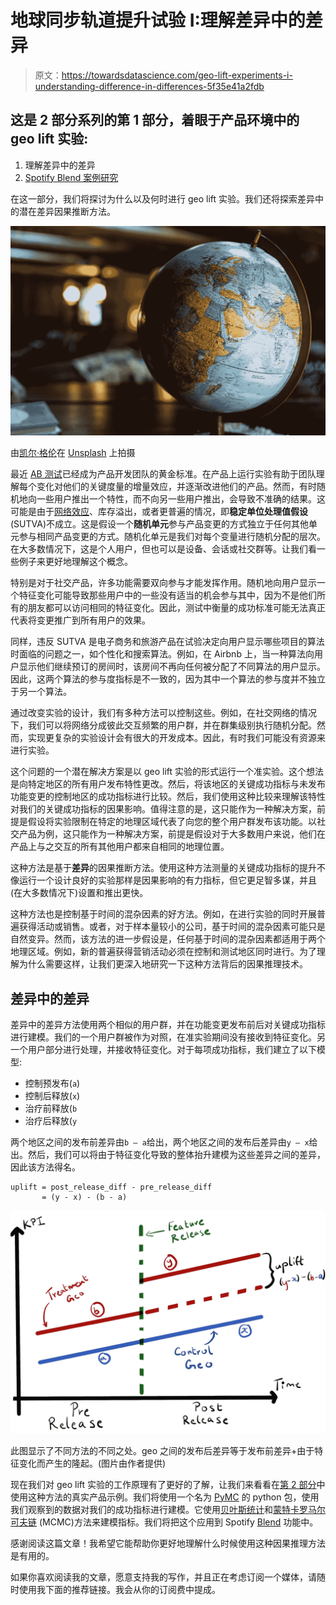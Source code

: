 # 地球同步轨道提升试验 I:理解差异中的差异

> 原文：<https://towardsdatascience.com/geo-lift-experiments-i-understanding-difference-in-differences-5f35e41a2fdb>

## 这是 2 部分系列的第 1 部分，着眼于产品环境中的 geo lift 实验:

1.  理解差异中的差异
2.  [Spotify Blend 案例研究](/geo-lift-experiments-ii-spotify-blend-case-study-476a81099744)

在这一部分，我们将探讨为什么以及何时进行 geo lift 实验。我们还将探索差异中的潜在差异因果推断方法。

![](img/4a3cce7e621775b74406fd0459399498.png)

由[凯尔·格伦](https://unsplash.com/@kylejglenn?utm_source=medium&utm_medium=referral)在 [Unsplash](https://unsplash.com?utm_source=medium&utm_medium=referral) 上拍摄

最近 [AB 测试](/bayesian-experimentation-methods-for-products-636514951e43)已经成为产品开发团队的黄金标准。在产品上运行实验有助于团队理解每个变化对他们的关键度量的增量效应，并逐渐改进他们的产品。然而，有时随机地向一些用户推出一个特性，而不向另一些用户推出，会导致不准确的结果。这可能是由于[网络效应](https://medium.com/towards-data-science/ab-testing-challenges-in-social-networks-e67611c92916)、库存溢出，或者更普遍的情况，即**稳定单位处理值假设** (SUTVA)不成立。这是假设一个**随机单元**参与产品变更的方式独立于任何其他单元参与相同产品变更的方式。随机化单元是我们对每个变量进行随机分配的层次。在大多数情况下，这是个人用户，但也可以是设备、会话或社交群等。让我们看一些例子来更好地理解这个概念。

特别是对于社交产品，许多功能需要双向参与才能发挥作用。随机地向用户显示一个特征变化可能导致那些用户中的一些没有适当的机会参与其中，因为不是他们所有的朋友都可以访问相同的特征变化。因此，测试中衡量的成功标准可能无法真正代表将变更推广到所有用户的效果。

同样，违反 SUTVA 是电子商务和旅游产品在试验决定向用户显示哪些项目的算法时面临的问题之一，如个性化和搜索算法。例如，在 Airbnb 上，当一种算法向用户显示他们继续预订的房间时，该房间不再向任何被分配了不同算法的用户显示。因此，这两个算法的参与度指标是不一致的，因为其中一个算法的参与度并不独立于另一个算法。

通过改变实验的设计，我们有多种方法可以控制这些。例如，在社交网络的情况下，我们可以将网络分成彼此交互频繁的用户群，并在群集级别执行随机分配。然而，实现更复杂的实验设计会有很大的开发成本。因此，有时我们可能没有资源来进行实验。

这个问题的一个潜在解决方案是以 geo lift 实验的形式运行一个准实验。这个想法是向特定地区的所有用户发布特性更改。然后，将该地区的关键成功指标与未发布功能变更的控制地区的成功指标进行比较。然后，我们使用这种比较来理解该特性对我们的关键成功指标的因果影响。值得注意的是，这只能作为一种解决方案，前提是假设将实验限制在特定的地理区域代表了向您的整个用户群发布该功能。以社交产品为例，这只能作为一种解决方案，前提是假设对于大多数用户来说，他们在产品上与之交互的所有其他用户都来自相同的地理位置。

这种方法是基于**差异**的因果推断方法。使用这种方法测量的关键成功指标的提升不像运行一个设计良好的实验那样是因果影响的有力指标，但它更足智多谋，并且(在大多数情况下)设置和推出更快。

这种方法也是控制基于时间的混杂因素的好方法。例如，在进行实验的同时开展普遍获得活动或销售。或者，对于样本量较小的公司，基于时间的混杂因素可能只是自然变异。然而，该方法的进一步假设是，任何基于时间的混杂因素都适用于两个地理区域。例如，新的普遍获得营销活动必须在控制和测试地区同时进行。为了理解为什么需要这样，让我们更深入地研究一下这种方法背后的因果推理技术。

## 差异中的差异

差异中的差异方法使用两个相似的用户群，并在功能变更发布前后对关键成功指标进行建模。我们的一个用户群被作为对照，在准实验期间没有接收到特征变化。另一个用户部分进行处理，并接收特征变化。对于每项成功指标，我们建立了以下模型:

*   控制预发布(`a`)
*   控制后释放(`x`)
*   治疗前释放(`b`
*   治疗后释放(`y`

两个地区之间的发布前差异由`b — a`给出，两个地区之间的发布后差异由`y — x`给出。然后，我们可以将由于特征变化导致的整体抬升建模为这些差异之间的差异，因此该方法得名。

```
uplift = post_release_diff - pre_release_diff
       = (y - x) - (b - a)
```

![](img/28e7b653a8b5f35c55d49303ef13ab7a.png)

此图显示了不同方法的不同之处。geo 之间的发布后差异等于发布前差异+由于特征变化而产生的隆起。(图片由作者提供)

现在我们对 geo lift 实验的工作原理有了更好的了解，让我们来看看在[第 2 部分](/geo-lift-experiments-ii-spotify-blend-case-study-476a81099744)中使用这种方法的真实产品示例。我们将使用一个名为 [PyMC](https://docs.pymc.io/en/v3/index.html) 的 python 包，使用我们观察到的数据对我们的成功指标进行建模。它使用[贝叶斯统计](/bayesian-ab-testing-part-i-conversions-ac2635f878ec)和[蒙特卡罗马尔可夫链](https://en.wikipedia.org/wiki/Markov_chain_Monte_Carlo) (MCMC)方法来建模指标。我们将把这个应用到 Spotify [Blend](https://newsroom.spotify.com/2021-08-31/how-spotifys-newest-personalized-experience-blend-creates-a-playlist-for-you-and-your-bestie/) 功能中。

感谢阅读这篇文章！我希望它能帮助你更好地理解什么时候使用这种因果推理方法是有用的。

如果你喜欢阅读我的文章，愿意支持我的写作，并且正在考虑订阅一个媒体，请随时使用我下面的推荐链接。我会从你的订阅费中提成。

[](https://medium.com/@kaushsk12/membership) 